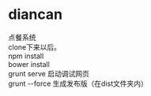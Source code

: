 diancan
=======

点餐系统<br/>
clone下来以后。<br/>
npm install<br/>
bower install<br/>
grunt serve 启动调试网页<br/>
grunt --force 生成发布版（在dist文件夹内）
